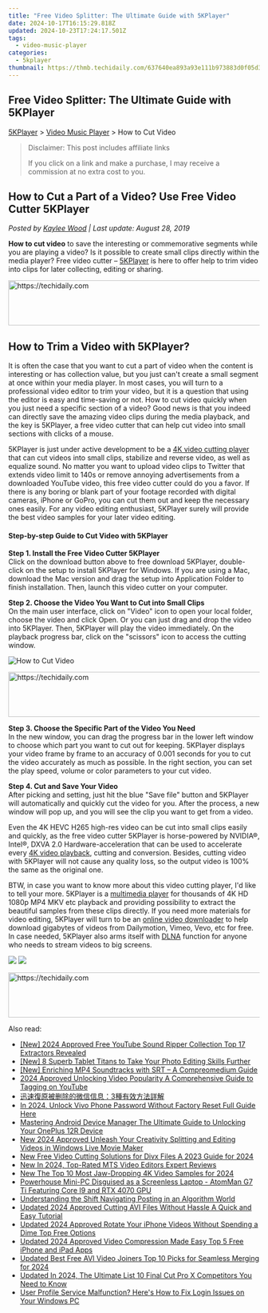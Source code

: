```yaml
---
title: "Free Video Splitter: The Ultimate Guide with 5KPlayer"
date: 2024-10-17T16:15:29.818Z
updated: 2024-10-23T17:24:17.501Z
tags:
  - video-music-player
categories:
  - 5kplayer
thumbnail: https://thmb.techidaily.com/637640ea893a93e111b973883d0f05d3166b54a33cafa8864cd2873a58b515ce.png
---
```


## Free Video Splitter: The Ultimate Guide with 5KPlayer

[5KPlayer](https://tools.techidaily.com/5kplayer/products/) \> [Video Music Player](https://tools.techidaily.com/5kplayer/video-music-player/) \> How to Cut Video

>  Disclaimer: This post includes affiliate links
>
>  If you click on a link and make a purchase, I may receive a commission at no extra cost to you.
>

## How to Cut a Part of a Video? Use Free Video Cutter 5KPlayer

 _Posted by [Kaylee Wood](https://www.quora.com/profile/Amanda-Hu-21) | Last update: August 28, 2019_

**How to cut video** to save the interesting or commemorative segments while you are playing a video? Is it possible to create small clips directly within the media player? Free video cutter – [5KPlayer](https://tools.techidaily.com/5kplayer/products/) is here to offer help to trim video into clips for later collecting, editing or sharing.

<!-- affiliate ads begin -->
<a href="https://appsumo.8odi.net/c/5597632/2002018/7443" target="_top" id="2002018">
  <img src="//a.impactradius-go.com/display-ad/7443-2002018" border="0" alt="https://techidaily.com" width="728" height="90"/>
</a>
<img height="0" width="0" src="https://appsumo.8odi.net/i/5597632/2002018/7443" style="position:absolute;visibility:hidden;" border="0" />
<!-- affiliate ads end -->

## How to Trim a Video with 5KPlayer?

It is often the case that you want to cut a part of video when the content is interesting or has collection value, but you just can't create a small segment at once within your media player. In most cases, you will turn to a professional video editor to trim your video, but it is a question that using the editor is easy and time-saving or not. How to cut video quickly when you just need a specific section of a video? Good news is that you indeed can directly save the amazing video clips during the media playback, and the key is 5KPlayer, a free video cutter that can help cut video into small sections with clicks of a mouse.

5KPlayer is just under active development to be a [4K video cutting player](https://tools.techidaily.com/5kplayer/video-music-player/) that can cut videos into small clips, stabilize and reverse video, as well as equalize sound. No matter you want to upload video clips to Twitter that extends video limit to 140s or remove annoying advertisements from a downloaded YouTube video, this free video cutter could do you a favor. If there is any boring or blank part of your footage recorded with digital cameras, iPhone or GoPro, you can cut them out and keep the necessary ones easily. For any video editing enthusiast, 5KPlayer surely will provide the best video samples for your later video editing.

#### **Step-by-step Guide to Cut Video with 5KPlayer**

**Step 1\. Install the Free Video Cutter 5KPlayer**  
 Click on the download button above to free download 5KPlayer, double-click on the setup to install 5KPlayer for Windows. If you are using a Mac, download the Mac version and drag the setup into Application Folder to finish installation. Then, launch this video cutter on your computer.

**Step 2\. Choose the Video You Want to Cut into Small Clips**  
 On the main user interface, click on "Video" icon to open your local folder, choose the video and click Open. Or you can just drag and drop the video into 5KPlayer. Then, 5KPlayer will play the video immediately. On the playback progress bar, click on the "scissors" icon to access the cutting window.

![How to Cut Video](https://www.5kplayer.com/video-music-player/img/5kp-video-cut-icon.jpg) 

<!-- affiliate ads begin -->
<a href="https://aligracehair.sjv.io/c/5597632/2115937/19272" target="_top" id="2115937">
  <img src="//a.impactradius-go.com/display-ad/19272-2115937" border="0" alt="https://techidaily.com" width="728" height="90"/>
</a>
<img height="0" width="0" src="https://aligracehair.sjv.io/i/5597632/2115937/19272" style="position:absolute;visibility:hidden;" border="0" />
<!-- affiliate ads end -->

**Step 3\. Choose the Specific Part of the Video You Need**  
 In the new window, you can drag the progress bar in the lower left window to choose which part you want to cut out for keeping. 5KPlayer displays your video frame by frame to an accuracy of 0.001 seconds for you to cut the video accurately as much as possible. In the right section, you can set the play speed, volume or color parameters to your cut video.

**Step 4\. Cut and Save Your Video**  
 After picking and setting, just hit the blue "Save file" button and 5KPlayer will automatically and quickly cut the video for you. After the process, a new window will pop up, and you will see the clip you want to get from a video. 

Even the 4K HEVC H265 high-res video can be cut into small clips easily and quickly, as the free video cutter 5KPlayer is horse-powered by NVIDIA®, Intel®, DXVA 2.0 Hardware-acceleration that can be used to accelerate every [4K video playback](https://tools.techidaily.com/5kplayer/video-music-player/), cutting and conversion. Besides, cutting video with 5KPlayer will not cause any quality loss, so the output video is 100% the same as the original one.

BTW, in case you want to know more about this video cutting player, I'd like to tell your more. 5KPlayer is a [multimedia player](https://tools.techidaily.com/5kplayer/video-music-player/) for thousands of 4K HD 1080p MP4 MKV etc playback and providing possibility to extract the beautiful samples from these clips directly. If you need more materials for video editing, 5KPlayer will turn to be an [online video downloader](https://tools.techidaily.com/5kplayer/youtube-download/) to help download gigabytes of videos from Dailymotion, Vimeo, Vevo, etc for free. In case needed, 5KPlayer also arms itself with [DLNA](https://tools.techidaily.com/5kplayer/dlna/) function for anyone who needs to stream videos to big screens.

[![](https://www.5kplayer.com/video-music-player/../button/freedownwhitewin.png)](https://tools.techidaily.com/5kplayer/products/) [![](https://www.5kplayer.com/video-music-player/../button/freedownbackmac.png)](https://tools.techidaily.com/5kplayer/products/)

<!-- affiliate ads begin -->
<a href="https://appsumo.8odi.net/c/5597632/2130889/7443" target="_top" id="2130889">
  <img src="//a.impactradius-go.com/display-ad/7443-2130889" border="0" alt="https://techidaily.com" width="600" height="90"/>
</a>
<img height="0" width="0" src="https://appsumo.8odi.net/i/5597632/2130889/7443" style="position:absolute;visibility:hidden;" border="0" />
<!-- affiliate ads end -->

<ins class="adsbygoogle"
     style="display:block"
     data-ad-format="autorelaxed"
     data-ad-client="ca-pub-7571918770474297"
     data-ad-slot="1223367746"></ins>

<ins class="adsbygoogle"
     style="display:block"
     data-ad-client="ca-pub-7571918770474297"
     data-ad-slot="8358498916"
     data-ad-format="auto"
     data-full-width-responsive="true"></ins>

<span class="atpl-alsoreadstyle">Also read:</span>
<div><ul>
<li><a href="https://eaxpv-info.techidaily.com/new-2024-approved-free-youtube-sound-ripper-collection-top-17-extractors-revealed/"><u>[New] 2024 Approved Free YouTube Sound Ripper Collection Top 17 Extractors Revealed</u></a></li>
<li><a href="https://extra-hints.techidaily.com/new-8-superb-tablet-titans-to-take-your-photo-editing-skills-further/"><u>[New] 8 Superb Tablet Titans to Take Your Photo Editing Skills Further</u></a></li>
<li><a href="https://fox-direct.techidaily.com/new-enriching-mp4-soundtracks-with-srt-a-compreomedium-guide/"><u>[New] Enriching MP4 Soundtracks with SRT – A Compreomedium Guide</u></a></li>
<li><a href="https://youtube-stream.techidaily.com/2024-approved-unlocking-video-popularity-a-comprehensive-guide-to-tagging-on-youtube/"><u>2024 Approved Unlocking Video Popularity A Comprehensive Guide to Tagging on YouTube</u></a></li>
<li><a href="https://win-online.techidaily.com/1728483726146-3/"><u>迅速復原被删除的微信信息：3種有效方法詳解</u></a></li>
<li><a href="https://android-unlock.techidaily.com/in-2024-unlock-vivo-phone-password-without-factory-reset-full-guide-here-by-drfone-android/"><u>In 2024, Unlock Vivo Phone Password Without Factory Reset Full Guide Here</u></a></li>
<li><a href="https://easy-unlock-android.techidaily.com/mastering-android-device-manager-the-ultimate-guide-to-unlocking-your-oneplus-12r-device-by-drfone-android/"><u>Mastering Android Device Manager The Ultimate Guide to Unlocking Your OnePlus 12R Device</u></a></li>
<li><a href="https://video-ai-editor.techidaily.com/new-2024-approved-unleash-your-creativity-splitting-and-editing-videos-in-windows-live-movie-maker/"><u>New 2024 Approved Unleash Your Creativity Splitting and Editing Videos in Windows Live Movie Maker</u></a></li>
<li><a href="https://video-ai-editor.techidaily.com/new-free-video-cutting-solutions-for-divx-files-a-2023-guide-for-2024/"><u>New Free Video Cutting Solutions for Divx Files A 2023 Guide for 2024</u></a></li>
<li><a href="https://video-ai-editor.techidaily.com/new-in-2024-top-rated-mts-video-editors-expert-reviews/"><u>New In 2024, Top-Rated MTS Video Editors Expert Reviews</u></a></li>
<li><a href="https://video-ai-editor.techidaily.com/new-the-top-10-most-jaw-dropping-4k-video-samples-for-2024/"><u>New The Top 10 Most Jaw-Dropping 4K Video Samples for 2024</u></a></li>
<li><a href="https://hardware-updates.techidaily.com/powerhouse-mini-pc-disguised-as-a-screenless-laptop-atomman-g7-ti-featuring-core-i9-and-rtx-4070-gpu/"><u>Powerhouse Mini-PC Disguised as a Screenless Laptop - AtomMan G7 Ti Featuring Core I9 and RTX 4070 GPU</u></a></li>
<li><a href="https://instagram-video-recordings.techidaily.com/understanding-the-shift-navigating-posting-in-an-algorithm-world/"><u>Understanding the Shift Navigating Posting in an Algorithm World</u></a></li>
<li><a href="https://video-ai-editor.techidaily.com/updated-2024-approved-cutting-avi-files-without-hassle-a-quick-and-easy-tutorial/"><u>Updated 2024 Approved Cutting AVI Files Without Hassle A Quick and Easy Tutorial</u></a></li>
<li><a href="https://video-ai-editor.techidaily.com/updated-2024-approved-rotate-your-iphone-videos-without-spending-a-dime-top-free-options/"><u>Updated 2024 Approved Rotate Your iPhone Videos Without Spending a Dime Top Free Options</u></a></li>
<li><a href="https://video-ai-editor.techidaily.com/updated-2024-approved-video-compression-made-easy-top-5-free-iphone-and-ipad-apps/"><u>Updated 2024 Approved Video Compression Made Easy Top 5 Free iPhone and iPad Apps</u></a></li>
<li><a href="https://video-ai-editor.techidaily.com/updated-best-free-avi-video-joiners-top-10-picks-for-seamless-merging-for-2024/"><u>Updated Best Free AVI Video Joiners Top 10 Picks for Seamless Merging for 2024</u></a></li>
<li><a href="https://video-ai-editor.techidaily.com/updated-in-2024-the-ultimate-list-10-final-cut-pro-x-competitors-you-need-to-know/"><u>Updated In 2024, The Ultimate List 10 Final Cut Pro X Competitors You Need to Know</u></a></li>
<li><a href="https://win-howtos.techidaily.com/user-profile-service-malfunction-heres-how-to-fix-login-issues-on-your-windows-pc/"><u>User Profile Service Malfunction? Here's How to Fix Login Issues on Your Windows PC</u></a></li>
</ul></div>

